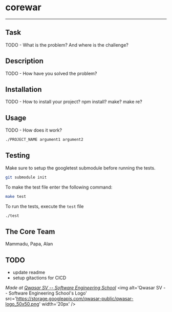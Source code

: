 # corewar

***

## Task

TODO - What is the problem? And where is the challenge?

## Description

TODO - How have you solved the problem?

## Installation

TODO - How to install your project? npm install? make? make re?

## Usage

TODO - How does it work?

```bash
./PROJECT_NAME argument1 argument2
```

## Testing

Make sure to setup the googletest submodule before running the tests.

```bash
git submodule init
```

To make the test file enter the following command:

```bash
make test
```

To run the tests, execute the `test` file


```bash
./test
```


## The Core Team

Mammadu, Papa, Alan

## TODO

- update readme
- setup gitactions for CICD

<span><i>Made at <a href='https://qwasar.io'>Qwasar SV -- Software Engineering School</a></i></span>
<span><img alt='Qwasar SV -- Software Engineering School's Logo' src='https://storage.googleapis.com/qwasar-public/qwasar-logo_50x50.png' width='20px' /></span>
